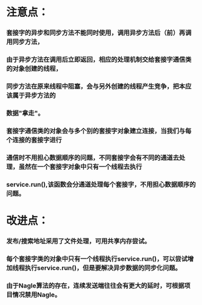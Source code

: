 # 注意点：
### 套接字的异步和同步方法不能同时使用，调用异步方法后（前）再调用同步方法，
### 由于异步方法在调用后立即返回，相应的处理机制交给套接字通信类的对象创建的线程，
### 同步方法在原来线程中阻塞，会与另外创建的线程产生竞争，把本应该属于异步方法的
### 数据"拿走"。

### 套接字通信类的对象会与多个别的套接字对象建立连接，当我们与每个连接的套接字进行
### 通信时不用担心数据顺序的问题，不同套接字会有不同的通道去处理，虽然在一个套接字对象中只有一个线程去执行
### service.run(),该函数会分通道处理每个套接字，不用担心数据顺序的问题。

# 改进点：
### 发布/搜索地址采用了文件处理，可用共享内存尝试。
### 每个套接字类的对象中只有一个线程执行service.run()，可以尝试增加线程执行service.run()，但是要解决异步数据的同步化问题。
### 由于Nagle算法的存在，连续发送端往往会有更大的延时，可根据项目情况禁用Nagle。